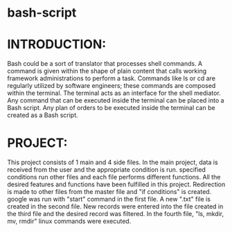 # bash-script

# INTRODUCTION:
Bash could be a sort of translator that processes shell commands. A command is given within
the shape of plain content that calls working framework administrations to perform a task.
Commands like ls or cd are regularly utilized by software engineers; these commands are
composed within the terminal. The terminal acts as an interface for the shell mediator.
Any command that can be executed inside the terminal can be placed into a Bash script. Any
plan of orders to be executed inside the terminal can be created as a Bash script.
# PROJECT:
This project consists of 1 main and 4 side files. In the main project, data is received from the
user and the appropriate condition is run. specified conditions run other files and each file
performs different functions. All the desired features and functions have been fulfilled in this
project. Redirection is made to other files from the master file and "if conditions" is created.
google was run with "start" command in the first file. A new ".txt" file is created in the second
file. New records were entered into the file created in the third file and the desired record was
filtered. In the fourth file, "ls, mkdir, mv, rmdir" linux commands were executed.

